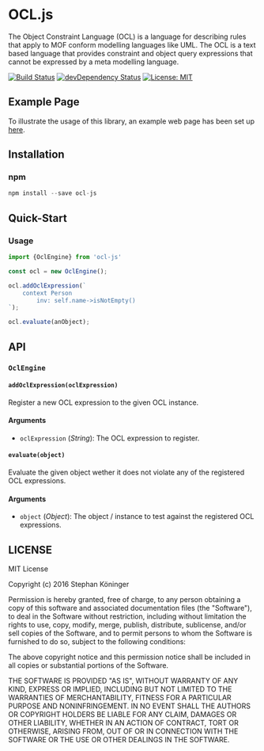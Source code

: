 # OCL.jsThe Object Constraint Language (OCL) is a language for describing rules that apply to MOF conform modelling languages like UML.The OCL is a text based language that provides constraint and object query expressions that cannot be expressed by a meta modelling language.[![Build Status](https://img.shields.io/travis/SteKoe/ocl.js/master.svg)](https://travis-ci.org/SteKoe/ocl.js)[![devDependency Status](https://david-dm.org/SteKoe/ocl.js/dev-status.svg)](https://david-dm.org/SteKoe/ocl.js#info=devDependencies)[![License: MIT](https://img.shields.io/dub/l/vibe-d.svg?maxAge=2592000)](https://opensource.org/licenses/MIT)## Example PageTo illustrate the usage of this library, an example web page has been set up [here](http://ocl.stekoe.de/).## Installation### npm```jsnpm install --save ocl-js```## Quick-Start### Usage```jsimport {OclEngine} from 'ocl-js'const ocl = new OclEngine();ocl.addOclExpression(`    context Person        inv: self.name->isNotEmpty()`);ocl.evaluate(anObject);```## API### `OclEngine`#### `addOclExpression(oclExpression)`Register a new OCL expression to the given OCL instance.#### Arguments * `oclExpression` (*String*): The OCL expression to register. #### `evaluate(object)`Evaluate the given object wether it does not violate any of the registered OCL expressions.#### Arguments * `object` (*Object*): The object / instance to test against the registered OCL expressions.## LICENSEMIT LicenseCopyright (c) 2016 Stephan KöningerPermission is hereby granted, free of charge, to any person obtaining a copyof this software and associated documentation files (the "Software"), to dealin the Software without restriction, including without limitation the rightsto use, copy, modify, merge, publish, distribute, sublicense, and/or sellcopies of the Software, and to permit persons to whom the Software isfurnished to do so, subject to the following conditions:The above copyright notice and this permission notice shall be included in allcopies or substantial portions of the Software.THE SOFTWARE IS PROVIDED "AS IS", WITHOUT WARRANTY OF ANY KIND, EXPRESS ORIMPLIED, INCLUDING BUT NOT LIMITED TO THE WARRANTIES OF MERCHANTABILITY,FITNESS FOR A PARTICULAR PURPOSE AND NONINFRINGEMENT. IN NO EVENT SHALL THEAUTHORS OR COPYRIGHT HOLDERS BE LIABLE FOR ANY CLAIM, DAMAGES OR OTHERLIABILITY, WHETHER IN AN ACTION OF CONTRACT, TORT OR OTHERWISE, ARISING FROM,OUT OF OR IN CONNECTION WITH THE SOFTWARE OR THE USE OR OTHER DEALINGS IN THESOFTWARE.